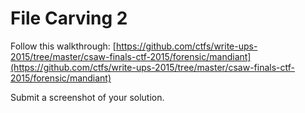 # File Carving 2

Follow this walkthrough: [https://github.com/ctfs/write-ups-2015/tree/master/csaw-finals-ctf-2015/forensic/mandiant](https://github.com/ctfs/write-ups-2015/tree/master/csaw-finals-ctf-2015/forensic/mandiant)

Submit a screenshot of your solution.

